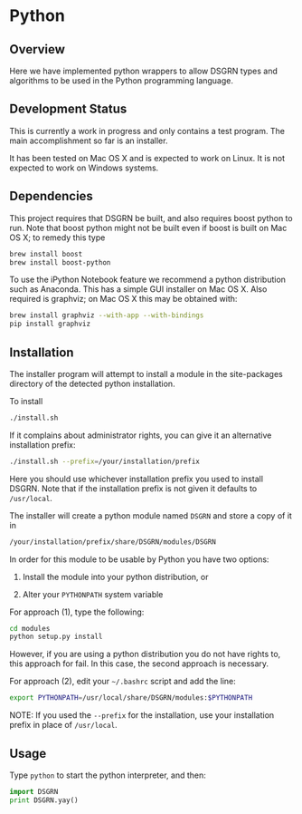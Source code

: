 # Python

## Overview
Here we have implemented python wrappers to allow DSGRN types and algorithms to be used in the Python programming language.

## Development Status

This is currently a work in progress and only contains a test program. The main accomplishment so far is an installer.

It has been tested on Mac OS X and is expected to work on Linux. It is not expected to work on Windows systems.

## Dependencies

This project requires that DSGRN be built, and also requires boost python to run. Note that boost python might not be built even if boost is built on Mac OS X; to remedy this type

```bash
brew install boost
brew install boost-python
```


To use the iPython Notebook feature we recommend a python distribution such as Anaconda. This has a simple GUI installer on Mac OS X. Also required is graphviz; on Mac OS X this may be obtained with: 

```bash
brew install graphviz --with-app --with-bindings
pip install graphviz
```


## Installation

The installer program will attempt to install a module in the site-packages directory of the detected python installation.

To install

```bash
./install.sh
```

If it complains about administrator rights, you can give it an alternative installation prefix:

```bash
./install.sh --prefix=/your/installation/prefix
```

Here you should use whichever installation prefix you used to install DSGRN. Note that if the installation prefix is not given it defaults to `/usr/local`.

The installer will create a python module named `DSGRN` and store a copy of it in
```bash
/your/installation/prefix/share/DSGRN/modules/DSGRN
```

In order for this module to be usable by Python you have two options:

1. Install the module into your python distribution, or

2. Alter your `PYTHONPATH` system variable

For approach (1), type the following:
```bash
cd modules
python setup.py install
```

However, if you are using a python distribution you do not have rights to, this approach for fail. In this case, the second approach is necessary. 

For approach (2), edit your `~/.bashrc` script and add the line:

```bash
export PYTHONPATH=/usr/local/share/DSGRN/modules:$PYTHONPATH
```

NOTE: If you used the `--prefix` for the installation, use your installation prefix in place of `/usr/local`.


## Usage

Type `python` to start the python interpreter, and then:

```python
import DSGRN
print DSGRN.yay()
```

